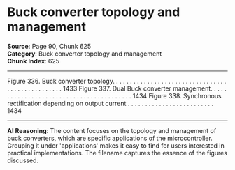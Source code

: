 # Buck converter topology and management

**Source**: Page 90, Chunk 625  
**Category**: Buck converter topology and management  
**Chunk Index**: 625

---

Figure 336. Buck converter topology. . . . . . . . . . . . . . . . . . . . . . . . . . . . . . . . . . . . . . . . . . . . . . . . . 1433
Figure 337. Dual Buck converter management. . . . . . . . . . . . . . . . . . . . . . . . . . . . . . . . . . . . . . . . . 1434
Figure 338. Synchronous rectification depending on output current . . . . . . . . . . . . . . . . . . . . . . . . . 1434

---

**AI Reasoning**: The content focuses on the topology and management of buck converters, which are specific applications of the microcontroller. Grouping it under 'applications' makes it easy to find for users interested in practical implementations. The filename captures the essence of the figures discussed.
